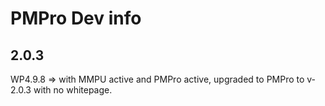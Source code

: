 # PMPro Dev info

## 2.0.3

WP4.9.8 => with MMPU active and PMPro active, upgraded to PMPro to v-2.0.3 with no whitepage.



